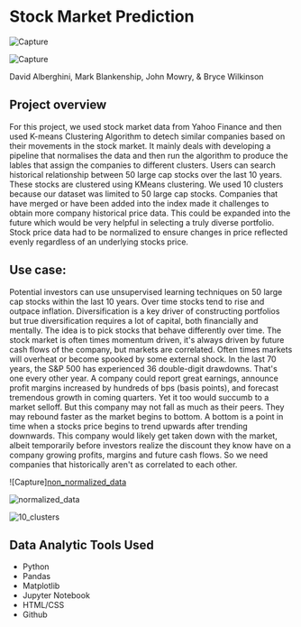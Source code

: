 # Stock Market Prediction

![Capture](https://user-images.githubusercontent.com/75405590/120405085-015c2180-c305-11eb-9193-89674861be1d.JPG)

![Capture](https://user-images.githubusercontent.com/72773479/126729318-a823d57c-8348-4182-a3d0-5b97f45e3ab0.png)

David Alberghini, Mark Blankenship, John Mowry, & Bryce Wilkinson

## Project overview
For this project, we used stock market data from Yahoo Finance and then used K-means Clustering Algorithm to detech similar companies based on their movements in the stock market. It mainly deals with developing a pipeline that normalises the data and then run the algorithm to produce the lables that assign the companies to different clusters. Users can search historical relationship between 50 large cap stocks over the last 10 years. These stocks are clustered using KMeans clustering. We used 10 clusters because our dataset was limited to 50 large cap stocks. Companies that have merged or have been added into the index made it challenges to obtain more company historical price data. This could be expanded into the future which would be very helpful in selecting a truly diverse portfolio. Stock price data had to be normalized to ensure changes in price reflected evenly regardless of an underlying stocks price. 

## Use case:
Potential investors can use unsupervised learning techniques on 50 large cap stocks within the last 10 years. Over time stocks tend to rise and outpace inflation. Diversification is a key driver of constructing portfolios but true diversification requires a lot of capital, both financially and mentally. The idea is to pick stocks that behave differently over time. The stock market is often times momentum driven, it's always driven by future cash flows of the company, but markets are correlated. Often times markets will overheat or become spooked by some external shock. In the last 70 years, the S&P 500 has experienced 36 double-digit drawdowns. That's one every other year. A company could report great earnings, announce profit margins increased by hundreds of bps (basis points), and forecast tremendous growth in coming quarters. Yet it too would succumb to a market selloff. But this company may not fall as much as their peers. They may rebound faster as the market begins to bottom. A bottom is a point in time when a stocks price begins to trend upwards after trending downwards. This company would likely get taken down with the market, albeit temporarily before investors realize the discount they know have on a company growing profits, margins and future cash flows. So we need companies that historically aren't as correlated to each other.  

![Capture][non_normalized_data](https://user-images.githubusercontent.com/72773479/126731939-77b3898c-9c86-4645-94ec-7a5198028aa6.jpg)

![normalized_data](https://user-images.githubusercontent.com/72773479/126732075-7c780c20-2bdd-4674-990e-a3eae86c4a72.jpg)

![10_clusters](https://user-images.githubusercontent.com/72773479/126732095-1d235c7e-c2ea-4a0b-bbcf-f7bc13ec3e63.jpg)


## Data Analytic Tools Used
  * Python
  * Pandas
  * Matplotlib
  * Jupyter Notebook
  * HTML/CSS
  * Github

